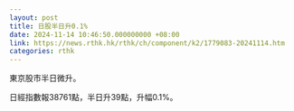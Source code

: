 ```yaml
---
layout: post
title: 日股半日升0.1%
date: 2024-11-14 10:46:50.000000000 +08:00
link: https://news.rthk.hk/rthk/ch/component/k2/1779083-20241114.htm
categories: rthk
---
```


東京股市半日微升。

日經指數報38761點，半日升39點，升幅0.1%。
